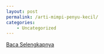 ```yaml
---
layout: post
permalink: /arti-mimpi-penyu-kecil/
categories:
    - Uncategorized
---
```


[Baca Selengkapnya](/02)
